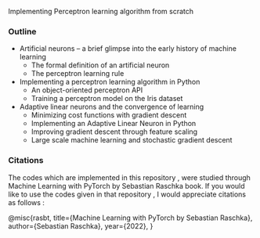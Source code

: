 Implementing Perceptron learning algorithm from scratch

### Outline

- Artificial neurons – a brief glimpse into the early history of machine learning
  - The formal definition of an artificial neuron
  - The perceptron learning rule
- Implementing a perceptron learning algorithm in Python 
  - An object-oriented perceptron API
  - Training a perceptron model on the Iris dataset
- Adaptive linear neurons and the convergence of learning
  - Minimizing cost functions with gradient descent
  - Implementing an Adaptive Linear Neuron in Python
  - Improving gradient descent through feature scaling
  - Large scale machine learning and stochastic gradient descent


### Citations

The codes which are implemented in this repository , were studied through Machine Learning with PyTorch by Sebastian Raschka book. If you would like to use the codes given in that repository , I would appreciate citations as follows :

@misc{rasbt,
      title={Machine Learning with PyTorch by Sebastian Raschka}, 
      author={Sebastian Raschka},
      year={2022},
}

